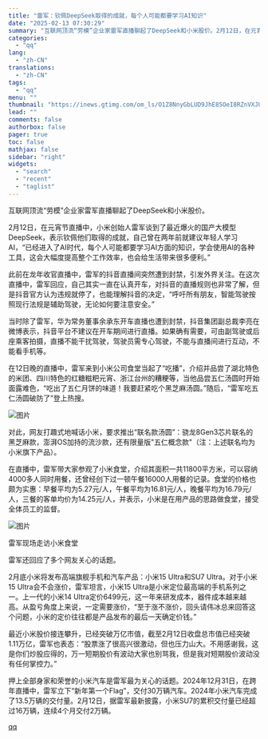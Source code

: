 ```yaml
---
title: "雷军：钦佩DeepSeek取得的成就，每个人可能都要学习AI知识"
date: "2025-02-13 07:30:29"
summary: "互联网顶流“劳模”企业家雷军直播聊起了DeepSeek和小米股价。2月12日，在元宵节直播中，小米创..."
categories:
  - "qq"
lang:
  - "zh-CN"
translations:
  - "zh-CN"
tags:
  - "qq"
menu: ""
thumbnail: "https://inews.gtimg.com/om_ls/O1Z8NnyGbLUD9JhE85OeI8RZnVXJUpQwsuwRHtyANhJT0AA_640360/0"
lead: ""
comments: false
authorbox: false
pager: true
toc: false
mathjax: false
sidebar: "right"
widgets:
  - "search"
  - "recent"
  - "taglist"
---
```


互联网顶流“劳模”企业家雷军直播聊起了DeepSeek和小米股价。

2月12日，在元宵节直播中，小米创始人雷军谈到了最近爆火的国产大模型DeepSeek，表示钦佩他们取得的成就，自己曾在两年前就建议年轻人学习AI，“已经进入了AI时代，每个人可能都要学习AI方面的知识，学会使用AI的各种工具，这会大幅度提高整个工作效率，也会给生活带来很多便利。”

此前在龙年收官直播中，雷军的抖音直播间突然遭到封禁，引发外界关注。在这次直播中，雷军回应，自己其实一直在认真开车，对抖音的直播规则也非常了解，但是抖音官方认为违规就停了，也能理解抖音的决定，“呼吁所有朋友，智能驾驶按照现行法规是辅助驾驶，无论如何要注意安全。”

当时除了雷军，华为常务董事余承东开车直播也遭到封禁，抖音集团副总裁李亮在微博表示，抖音平台不建议在开车期间进行直播。如果确有需要，可由副驾驶或后座乘客拍摄，直播不能干扰驾驶，驾驶员需专心驾驶，不能与直播间进行互动，不能看手机等。

在12日晚的直播中，雷军来到小米公司食堂当起了“吃播”，介绍并品尝了湖北特色的米团、四川特色的红糖糍粑元宵、浙江台州的糟粳等，当他品尝五仁汤圆时开始面露难色，“吃出了五仁月饼的味道！我要赶紧吃个黑芝麻汤圆。”随后，“雷军吃五仁汤圆破防了”登上热搜。

![图片](https://inews.gtimg.com/om_bt/O4qsSvvvl4BaNGS2QWVQrNv_Nwxe75EpXWh7Myz8TkFRIAA/641)

对此，网友打趣式地喊话小米，要求推出“联名款汤圆”：骁龙8Gen3芯片联名的黑芝麻款，澎湃OS加持的流沙款，还有限量版"五仁概念款"（注：上述联名均为小米旗下产品）。

在直播中，雷军带大家参观了小米食堂，介绍其面积一共11800平方米，可以容纳4000多人同时用餐，还曾经创下过一顿午餐16000人用餐的记录。食堂的价格也颇为实惠：早餐平均为5.27元/人，午餐平均为16.81元/人，晚餐平均为16.79元/人，三餐的客单均价为14.25元/人，并表示，小米是在用产品的思路做食堂，接受全体员工的监督。

![图片](https://inews.gtimg.com/om_bt/OfcYC7sLJK3gmwVZxeizicUoVNXtjAXbm6SUr57VhSogIAA/641)

雷军现场走访小米食堂

雷军还回应了多个网友关心的话题。

2月底小米将发布高端旗舰手机和汽车产品：小米15 Ultra和SU7 Ultra。对于小米15 Ultra会不会涨价，雷军坦言，小米15 Ultra是小米定位最高端的手机系列之一。上一代的小米14 Ultra定价6499元，这一年来研发成本，器件成本越来越高。从盈亏角度上来说，一定需要涨价，“至于涨不涨价，回头请伟冰总来回答这个问题，小米的定价往往都是产品发布的最后一天确定价钱。”

最近小米股价接连攀升，已经突破万亿市值，截至2月12日收盘总市值已经突破1.11万亿，雷军也表态：“股票涨了很高兴很激动，但也压力山大。不用感谢我，这是你们炒股应得的，万一短期股价有波动大家也别骂我，但是我对短期股价波动没有任何掌控力。”

押上全部身家和荣誉的小米汽车是雷军最为关心的话题。2024年12月31日，在跨年直播中，雷军立下“新年第一个Flag”，交付30万辆汽车。2024年小米汽车完成了13.5万辆的交付量。2月12日，据雷军最新披露，小米SU7的累积交付量已经超过16万辆，连续4个月交付2万辆。

[qq](https://new.qq.com/rain/a/20250213A013A000)
